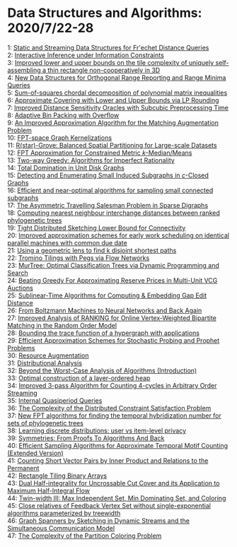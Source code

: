 # Data Structures and Algorithms: 2020/7/22-28  
1: [Static and Streaming Data Structures for Fr\'echet Distance Queries](https://doi.org/10.48550/arXiv.2007.10898)  
2: [Interactive Inference under Information Constraints](https://doi.org/10.48550/arXiv.2007.10976)  
3: [Improved lower and upper bounds on the tile complexity of uniquely  self-assembling a thin rectangle non-cooperatively in 3D](https://doi.org/10.48550/arXiv.2007.11093)  
4: [New Data Structures for Orthogonal Range Reporting and Range Minima  Queries](https://doi.org/10.48550/arXiv.2007.11094)  
5: [Sum-of-squares chordal decomposition of polynomial matrix inequalities](https://doi.org/10.48550/arXiv.2007.11410)  
6: [Approximate Covering with Lower and Upper Bounds via LP Rounding](https://doi.org/10.48550/arXiv.2007.11476)  
7: [Improved Distance Sensitivity Oracles with Subcubic Preprocessing Time](https://doi.org/10.48550/arXiv.2007.11495)  
8: [Adaptive Bin Packing with Overflow](https://doi.org/10.48550/arXiv.2007.11532)  
9: [An Improved Approximation Algorithm for the Matching Augmentation  Problem](https://doi.org/10.48550/arXiv.2007.11559)  
10: [FPT-space Graph Kernelizations](https://doi.org/10.48550/arXiv.2007.11643)  
11: [R(star)-Grove: Balanced Spatial Partitioning for Large-scale Datasets](https://doi.org/10.48550/arXiv.2007.11651)  
12: [FPT Approximation for Constrained Metric $k$-Median/Means](https://doi.org/10.48550/arXiv.2007.11773)  
13: [Two-way Greedy: Algorithms for Imperfect Rationality](https://doi.org/10.48550/arXiv.2007.11868)  
14: [Total Domination in Unit Disk Graphs](https://doi.org/10.48550/arXiv.2007.11997)  
15: [Detecting and Enumerating Small Induced Subgraphs in $c$-Closed Graphs](https://doi.org/10.48550/arXiv.2007.12077)  
16: [Efficient and near-optimal algorithms for sampling small connected  subgraphs](https://doi.org/10.48550/arXiv.2007.12102)  
17: [The Asymmetric Travelling Salesman Problem in Sparse Digraphs](https://doi.org/10.48550/arXiv.2007.12120)  
18: [Computing nearest neighbour interchange distances between ranked  phylogenetic trees](https://doi.org/10.48550/arXiv.2007.12307)  
19: [Tight Distributed Sketching Lower Bound for Connectivity](https://doi.org/10.48550/arXiv.2007.12323)  
20: [Improved approximation schemes for early work scheduling on identical  parallel machines with common due date](https://doi.org/10.48550/arXiv.2007.12388)  
21: [Using a geometric lens to find k disjoint shortest paths](https://doi.org/10.48550/arXiv.2007.12502)  
22: [Tromino Tilings with Pegs via Flow Networks](https://doi.org/10.48550/arXiv.2007.12651)  
23: [MurTree: Optimal Classification Trees via Dynamic Programming and Search](https://doi.org/10.48550/arXiv.2007.12652)  
24: [Beating Greedy For Approximating Reserve Prices in Multi-Unit VCG  Auctions](https://doi.org/10.48550/arXiv.2007.12653)  
25: [Sublinear-Time Algorithms for Computing & Embedding Gap Edit Distance](https://doi.org/10.48550/arXiv.2007.12762)  
26: [From Boltzmann Machines to Neural Networks and Back Again](https://doi.org/10.48550/arXiv.2007.12815)  
27: [Improved Analysis of RANKING for Online Vertex-Weighted Bipartite  Matching in the Random Order Model](https://doi.org/10.48550/arXiv.2007.12823)  
28: [Bounding the trace function of a hypergraph with applications](https://doi.org/10.48550/arXiv.2007.13016)  
29: [Efficient Approximation Schemes for Stochastic Probing and Prophet  Problems](https://doi.org/10.48550/arXiv.2007.13121)  
30: [Resource Augmentation](https://doi.org/10.48550/arXiv.2007.13234)  
31: [Distributional Analysis](https://doi.org/10.48550/arXiv.2007.13240)  
32: [Beyond the Worst-Case Analysis of Algorithms (Introduction)](https://doi.org/10.48550/arXiv.2007.13241)  
33: [Optimal construction of a layer-ordered heap](https://doi.org/10.48550/arXiv.2007.13356)  
34: [Improved 3-pass Algorithm for Counting 4-cycles in Arbitrary Order  Streaming](https://doi.org/10.48550/arXiv.2007.13466)  
35: [Internal Quasiperiod Queries](https://doi.org/10.48550/arXiv.2007.13471)  
36: [The Complexity of the Distributed Constraint Satisfaction Problem](https://doi.org/10.48550/arXiv.2007.13594)  
37: [New FPT algorithms for finding the temporal hybridization number for  sets of phylogenetic trees](https://doi.org/10.48550/arXiv.2007.13615)  
38: [Learning discrete distributions: user vs item-level privacy](https://doi.org/10.48550/arXiv.2007.13660)  
39: [Symmetries: From Proofs To Algorithms And Back](https://doi.org/10.48550/arXiv.2007.13694)  
40: [Efficient Sampling Algorithms for Approximate Temporal Motif Counting  (Extended Version)](https://doi.org/10.48550/arXiv.2007.14028)  
41: [Counting Short Vector Pairs by Inner Product and Relations to the  Permanent](https://doi.org/10.48550/arXiv.2007.14092)  
42: [Rectangle Tiling Binary Arrays](https://doi.org/10.48550/arXiv.2007.14142)  
43: [Dual Half-integrality for Uncrossable Cut Cover and its Application to  Maximum Half-Integral Flow](https://doi.org/10.48550/arXiv.2007.14156)  
44: [Twin-width III: Max Independent Set, Min Dominating Set, and Coloring](https://doi.org/10.48550/arXiv.2007.14161)  
45: [Close relatives of Feedback Vertex Set without single-exponential  algorithms parameterized by treewidth](https://doi.org/10.48550/arXiv.2007.14179)  
46: [Graph Spanners by Sketching in Dynamic Streams and the Simultaneous  Communication Model](https://doi.org/10.48550/arXiv.2007.14204)  
47: [The Complexity of the Partition Coloring Problem](https://doi.org/10.48550/arXiv.2007.14225)  